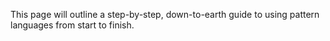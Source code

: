 This page will outline a step-by-step, down-to-earth guide to using pattern languages from start to finish.
